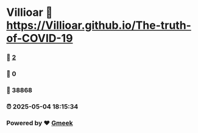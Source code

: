 # Villioar :link: https://Villioar.github.io/The-truth-of-COVID-19 
### :page_facing_up: [2](https://Villioar.github.io/The-truth-of-COVID-19/tag.html) 
### :speech_balloon: 0 
### :hibiscus: 38868 
### :alarm_clock: 2025-05-04 18:15:34 
### Powered by :heart: [Gmeek](https://github.com/Meekdai/Gmeek)

